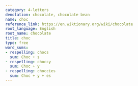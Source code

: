 ```yaml
---
category: 4-letters
denotation: chocolate, chocolate bean
name: choc
reference_link: https://en.wiktionary.org/wiki/chocolate
root_language: English
root_name: chocolate
title: choc
type: free
word_sums:
- respelling: chocs
  sum: Choc + s
- respelling: choccy
  sum: Choc + y
- respelling: choccies
  sum: Choc + y + es
---
```

